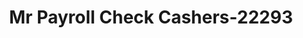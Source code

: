 ---
f_zip-code: 78840
f_state-code: TX
title: Mr Payroll Check Cashers-22293
f_phone: 830-774-3126
f_city-only: Del Rio
f_address: 1009 Veterans Blvd Del Rio
f_location-unique-id: '22293'
slug: mr-payroll-check-cashers-22293
updated-on: '2024-05-30T13:46:58.046Z'
created-on: '2024-05-30T13:36:59.803Z'
published-on: '2024-05-30T13:54:32.469Z'
f_city-state: cms/city/del-rio-tx.md
f_company: cms/company/mr-payroll-check-cashers.md
f_state: cms/state/texas.md
layout: '[payday-loan].html'
tags: payday-loan
---